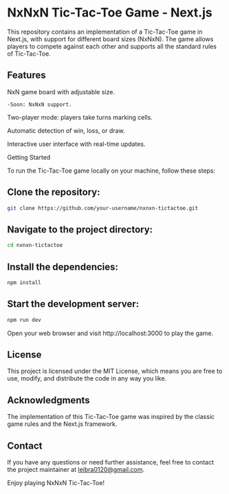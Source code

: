 # NxNxN Tic-Tac-Toe Game - Next.js

This repository contains an implementation of a Tic-Tac-Toe game in Next.js, with support for different board sizes (NxNxN). The game allows players to compete against each other and supports all the standard rules of Tic-Tac-Toe.

## Features
NxN game board with adjustable size.

    -Soon: NxNxN support.
    
Two-player mode: players take turns marking cells.

Automatic detection of win, loss, or draw.

Interactive user interface with real-time updates.

Getting Started

To run the Tic-Tac-Toe game locally on your machine, follow these steps:

## Clone the repository:

```bash
git clone https://github.com/your-username/nxnxn-tictactoe.git
```

## Navigate to the project directory:

```bash
cd nxnxn-tictactoe
```

## Install the dependencies:

```bash
npm install
```

## Start the development server:

```bash
npm run dev
```

Open your web browser and visit http://localhost:3000 to play the game.

## License

This project is licensed under the MIT License, which means you are free to use, modify, and distribute the code in any way you like.

## Acknowledgments

The implementation of this Tic-Tac-Toe game was inspired by the classic game rules and the Next.js framework.

## Contact

If you have any questions or need further assistance, feel free to contact the project maintainer at leibra0120@gmail.com.

Enjoy playing NxNxN Tic-Tac-Toe!
